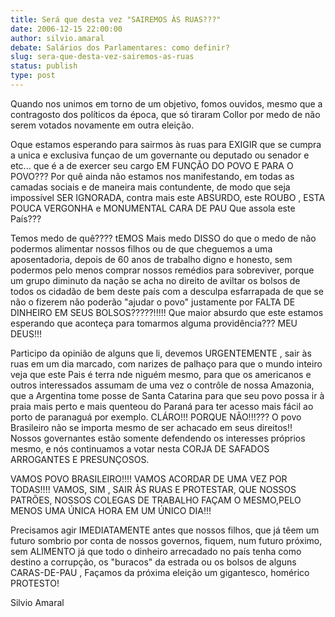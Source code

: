 ```yaml
---
title: Será que desta vez "SAIREMOS ÀS RUAS???"
date: 2006-12-15 22:00:00
author: silvio.amaral
debate: Salários dos Parlamentares: como definir?
slug: sera-que-desta-vez-sairemos-as-ruas
status: publish 
type: post
---
```


Quando nos unimos em torno de um objetivo, fomos ouvidos, mesmo que a contragosto dos políticos da época, que só tiraram Collor por medo de não serem votados novamente em outra eleição.  

 Oque estamos esperando para sairmos às ruas para EXIGIR que se cumpra a unica e exclusiva funçao de um governante ou deputado ou senador e etc... que é a de exercer seu cargo EM FUNÇÃO DO POVO E PARA O POVO??? Por quê ainda não estamos nos manifestando, em todas as camadas sociais e de maneira mais contundente, de modo que seja impossível SER IGNORADA, contra mais este ABSURDO, este ROUBO , ESTA POUCA VERGONHA e MONUMENTAL CARA DE PAU Que assola este País???  

 Temos medo de quê???? tEMOS Mais medo DISSO do que o medo de não podermos alimentar nossos filhos ou de que cheguemos a uma aposentadoria, depois de 60 anos de trabalho digno e honesto, sem podermos pelo menos comprar nossos remédios para sobreviver, porque um grupo diminuto da nação se acha no direito de aviltar os bolsos de todos os cidadão de bem deste país com a desculpa esfarrapada de que se não o fizerem não poderão "ajudar o povo" justamente por FALTA DE DINHEIRO EM SEUS BOLSOS?????!!!!! Que maior absurdo que este estamos esperando que aconteça para tomarmos alguma providência??? MEU DEUS!!!   

 Participo da opinião de alguns que li, devemos URGENTEMENTE , sair às ruas em um dia marcado, com narizes de palhaço para que o mundo inteiro veja que este Pais é terra nde niguém mesmo, para que os americanos e outros interessados assumam de uma vez o contrôle de nossa Amazonia, que a Argentina tome posse de Santa Catarina para que seu povo possa ir à praia mais perto e mais quenteou do Paraná para ter acesso mais fácil ao porto de paranaguá por exemplo. CLÁRO!!! PORQUE NÃO!!!??? O povo Brasileiro não se importa mesmo de ser achacado em seus direitos!! Nossos governantes estão somente defendendo os interesses próprios mesmo, e nós continuamos a votar nesta CORJA DE SAFADOS ARROGANTES E PRESUNÇOSOS.  

VAMOS POVO BRASILEIRO!!!! VAMOS ACORDAR DE UMA VEZ POR TODAS!!!! VAMOS, SIM , SAIR ÀS RUAS E PROTESTAR, QUE NOSSOS PATRÕES, NOSSOS COLEGAS DE TRABALHO FAÇAM O MESMO,PELO MENOS UMA ÚNICA HORA EM UM ÚNICO DIA!!!  

 Precisamos agir IMEDIATAMENTE antes que nossos filhos, que já têem um futuro sombrio por conta de nossos governos, fiquem, num futuro próximo, sem ALIMENTO já que todo o dinheiro arrecadado no país tenha como destino a corrupção, os "buracos" da estrada ou os bolsos de alguns CARAS-DE-PAU , Façamos da próxima eleição um gigantesco, homérico PROTESTO!  

Silvio Amaral   

